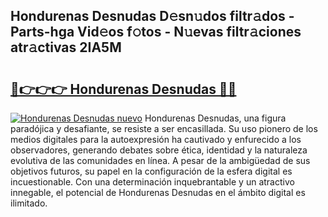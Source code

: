 ## Hondurenas Desnudas D𝚎sn𝚞dos filtr𝚊dos - Parts-hga Vid𝚎os f𝚘tos - N𝚞evas filtr𝚊ciones atr𝚊ctivas 2IA5M

# <h2><a href="http://mba9lx3.tromn.icu/?c=Hondurenas+Desnudas">🔗👉👉👉 Hondurenas Desnudas 🔗🔗</a></h2>

[![Hondurenas Desnudas nuevo](https://i.imgur.com/pEAQMta.gif)](http://mba9lx3.tromn.icu/?c=Hondurenas+Desnudas)
Hondurenas Desnudas, una figura paradójica y desafiante, se resiste a ser encasillada. Su uso pionero de los medios digitales para la autoexpresión ha cautivado y enfurecido a los observadores, generando debates sobre ética, identidad y la naturaleza evolutiva de las comunidades en línea. A pesar de la ambigüedad de sus objetivos futuros, su papel en la configuración de la esfera digital es incuestionable. Con una determinación inquebrantable y un atractivo innegable, el potencial de Hondurenas Desnudas en el ámbito digital es ilimitado.
